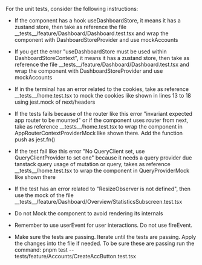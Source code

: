 For the unit tests, consider the following instructions:

- If the component has a hook useDashboardStore, it means it has a zustand store, then take as reference the file \_\_tests\_\_/feature/Dashboard/Dashboard.test.tsx and wrap the component with DashboardStoreProvider and use mockAccounts

- If you get the error "useDashboardStore must be used within DashboardStoreContext", it means it has a zustand store, then take as reference the file \_\_tests\_\_/feature/Dashboard/Dashboard.test.tsx and wrap the component with DashboardStoreProvider and use mockAccounts
- If in the terminal has an error related to the cookies, take as reference \_\_tests\_\_/home.test.tsx to mock the cookies like shown in lines 13 to 18 using jest.mock of next/headers

- If the tests fails because of the router like this error "invariant expected app router to be mounted" or if the component uses router from next, take as reference \_\_tests\_\_/home.test.tsx to wrap the component in AppRouterContextProviderMock like shown there. Add the function push as jest.fn()

- If the test fail like this error "No QueryClient set, use QueryClientProvider to set one" because it needs a query provider due tanstack query usage of mutation or query, takes as reference \_\_tests\_\_/home.test.tsx to wrap the component in QueryProviderMock like shown there

- If the test has an error related to "ResizeObserver is not defined", then use the mock of the file \_\_tests\_\_/feature/Dashboard/Overview/StatisticsSubscreen.test.tsx

- Do not Mock the component to avoid rendering its internals

- Remember to use userEvent for user interactions. Do not use fireEvent.

- Make sure the tests are passing. Iterate until the tests are passing. Apply the changes into the file if needed. To be sure these are passing run the command: pnpm test -- tests/feature/Accounts/CreateAccButton.test.tsx

